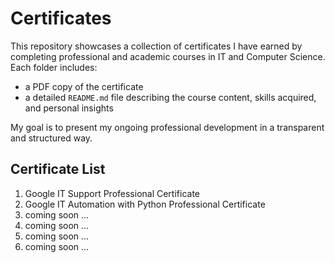 # Certificates
This repository showcases a collection of certificates I have earned by completing professional and academic courses in IT and Computer Science.
Each folder includes:

- a PDF copy of the certificate
- a detailed `README.md` file describing the course content, skills acquired, and personal insights

My goal is to present my ongoing professional development in a transparent and structured way.

## Certificate List
1. Google IT Support Professional Certificate
2. Google IT Automation with Python Professional Certificate
3. coming soon ...
4. coming soon ...
5. coming soon ...
6. coming soon ...
